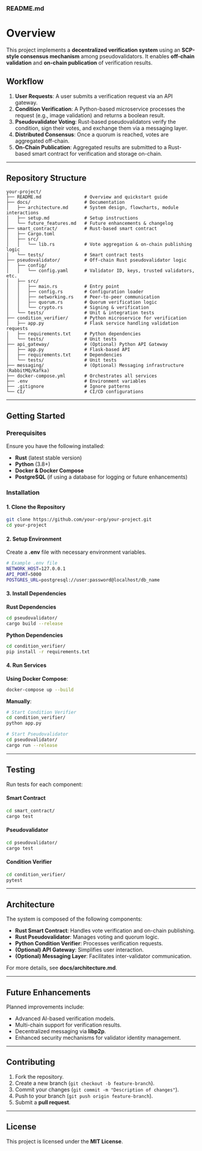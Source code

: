 ### README.md

# Overview

This project implements a **decentralized verification system** using an **SCP-style consensus mechanism** among pseudovalidators. It enables **off-chain validation** and **on-chain publication** of verification results.

## Workflow

1. **User Requests**: A user submits a verification request via an API gateway.
2. **Condition Verification**: A Python-based microservice processes the request (e.g., image validation) and returns a boolean result.
3. **Pseudovalidator Voting**: Rust-based pseudovalidators verify the condition, sign their votes, and exchange them via a messaging layer.
4. **Distributed Consensus**: Once a quorum is reached, votes are aggregated off-chain.
5. **On-Chain Publication**: Aggregated results are submitted to a Rust-based smart contract for verification and storage on-chain.

---

## Repository Structure

```
your-project/
├── README.md                # Overview and quickstart guide
├── docs/                    # Documentation
│   ├── architecture.md      # System design, flowcharts, module interactions
│   ├── setup.md             # Setup instructions
│   └── future_features.md   # Future enhancements & changelog
├── smart_contract/          # Rust-based smart contract
│   ├── Cargo.toml
│   ├── src/
│   │   └── lib.rs           # Vote aggregation & on-chain publishing logic
│   └── tests/               # Smart contract tests
├── pseudovalidator/         # Off-chain Rust pseudovalidator logic
│   ├── config/
│   │   └── config.yaml      # Validator ID, keys, trusted validators, etc.
│   ├── src/
│   │   ├── main.rs          # Entry point
│   │   ├── config.rs        # Configuration loader
│   │   ├── networking.rs    # Peer-to-peer communication
│   │   ├── quorum.rs        # Quorum verification logic
│   │   └── crypto.rs        # Signing & verification
│   └── tests/               # Unit & integration tests
├── condition_verifier/      # Python microservice for verification
│   ├── app.py               # Flask service handling validation requests
│   ├── requirements.txt     # Python dependencies
│   └── tests/               # Unit tests
├── api_gateway/             # (Optional) Python API Gateway
│   ├── app.py               # Flask-based API
│   ├── requirements.txt     # Dependencies
│   └── tests/               # Unit tests
├── messaging/               # (Optional) Messaging infrastructure (RabbitMQ/Kafka)
├── docker-compose.yml       # Orchestrates all services
├── .env                     # Environment variables
├── .gitignore               # Ignore patterns
└── CI/                      # CI/CD configurations
```

---

## Getting Started

### Prerequisites

Ensure you have the following installed:

- **Rust** (latest stable version)
- **Python** (3.8+)
- **Docker & Docker Compose**
- **PostgreSQL** (if using a database for logging or future enhancements)

### Installation

#### 1. Clone the Repository

```sh
git clone https://github.com/your-org/your-project.git
cd your-project
```

#### 2. Setup Environment

Create a **.env** file with necessary environment variables.

```sh
# Example .env file
NETWORK_HOST=127.0.0.1
API_PORT=5000
POSTGRES_URL=postgresql://user:password@localhost/db_name
```

#### 3. Install Dependencies

**Rust Dependencies**
```sh
cd pseudovalidator/
cargo build --release
```

**Python Dependencies**
```sh
cd condition_verifier/
pip install -r requirements.txt
```

#### 4. Run Services

**Using Docker Compose**:
```sh
docker-compose up --build
```

**Manually**:
```sh
# Start Condition Verifier
cd condition_verifier/
python app.py

# Start Pseudovalidator
cd pseudovalidator/
cargo run --release
```

---

## Testing

Run tests for each component:

#### **Smart Contract**
```sh
cd smart_contract/
cargo test
```

#### **Pseudovalidator**
```sh
cd pseudovalidator/
cargo test
```

#### **Condition Verifier**
```sh
cd condition_verifier/
pytest
```

---

## Architecture

The system is composed of the following components:

- **Rust Smart Contract**: Handles vote verification and on-chain publishing.
- **Rust Pseudovalidator**: Manages voting and quorum logic.
- **Python Condition Verifier**: Processes verification requests.
- **(Optional) API Gateway**: Simplifies user interaction.
- **(Optional) Messaging Layer**: Facilitates inter-validator communication.

For more details, see **docs/architecture.md**.

---

## Future Enhancements

Planned improvements include:

- Advanced AI-based verification models.
- Multi-chain support for verification results.
- Decentralized messaging via **libp2p**.
- Enhanced security mechanisms for validator identity management.

---

## Contributing

1. Fork the repository.
2. Create a new branch (`git checkout -b feature-branch`).
3. Commit your changes (`git commit -m "Description of changes"`).
4. Push to your branch (`git push origin feature-branch`).
5. Submit a **pull request**.

---

## License

This project is licensed under the **MIT License**.

